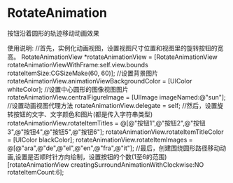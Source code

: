 # RotateAnimation
按钮沿着圆形的轨迹移动动画效果

使用说明:
    //首先，实例化动画视图，设置视图尺寸位置和视图里的旋转按钮的宽高。
    RotateAnimationView *rotateAnimationView = [RotateAnimationView rotateAnimationViewWithFrame:self.view.bounds rotateItemSize:CGSizeMake(60, 60)];
    //设置背景图片
    rotateAnimationView.animationViewBackgroundColor = [UIColor whiteColor];
    //设置中心圆形的图像视图图片
    rotateAnimationView.centralFigureImage = [UIImage imageNamed:@"sun"];
    //设置动画视图代理方法
    rotateAnimationView.delegate = self;
    //然后，设置旋转按钮的文字、文字颜色和图片(都是传入字符串类型)
    rotateAnimationView.rotateItemTitles = @[@"按钮1",@"按钮2",@"按钮3",@"按钮4",@"按钮5",@"按钮6"];
    rotateAnimationView.rotateItemTitleColor = [UIColor blackColor];
    rotateAnimationView.rotateItemImages = @[@"ara",@"de",@"el",@"en",@"fra",@"it"];
    //最后，创建围绕圆形路径移动动画,设置是否顺时针方向绘制，设置按钮的个数(1至6的范围)
    [rotateAnimationView creatingSurroundAnimationWithClockwise:NO rotateItemCount:6];
